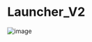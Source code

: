 # Launcher_V2
![image](https://raw.githubusercontent.com/yanygm/Launcher_V2/refs/heads/main/Properties/favicon.ico)
